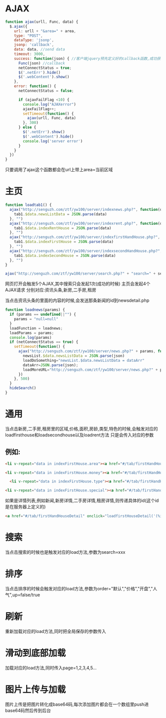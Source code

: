 # AJAX
```js
function ajax(urll, Func, data) {
  $.ajax({
    url: urll + "&area=" + area,
    type: "POST",
    dataType: 'jsonp',
    jsonp: 'callback',
    data: data, //send data
    timeout: 3000,
    success: function(json) { //客户端jquery预先定义好的callback函数,成功获取跨域服务器上的json数据后,会动态执行这个callback函数
      Func(json) //callback
      netConnectStatus = true;
      $('.netErr').hide()
      $('.webContent').show()
    },
    error: function() {
      netConnectStatus = false;

      if (ajaxFailFlag <10) {
        console.log("AJAXerror")
        ajaxFailFlag++;
        setTimeout(function() {
          ajax(urll, Func, data)
        }, 300)
      } else {
        $('.netErr').show()
        $('.webContent').hide()
        console.log('server error')
      }
    }
  })
}
```
只要调用了ajax这个函数都会在url上带上area=当前区域
# 主页
```js
function loadtab1() {
  ajax("http://senguzh.com/ztf/yw100/server/indexnews.php?", function(data) {
    tab1.$data.newsListData = JSON.parse(data)
  }, "")
  ajax("http://senguzh.com/ztf/yw100/server/indexrent.php?", function(data) {
    tab1.$data.indexRentHouse = JSON.parse(data)
  }, "")
  ajax("http://senguzh.com/ztf/yw100/server/indexfirstHandHouse.php?", function(data) {
    tab1.$data.indexFirstHouse = JSON.parse(data)
  }, "")
  ajax("http://senguzh.com/ztf/yw100/server/indexsecondHandHouse.php?", function(data) {
    tab1.$data.indexSecondHouse = JSON.parse(data)
  }, "")
}
```


```js
ajax("http://senguzh.com/ztf/yw100/server/search.php?" + "search=" + searchFrameMain.$data.searchInput, loadSearch)
```
网页打开会触发5个AJAX,其中搜索只会发起1次(成功的时候)
主页会发起4个AJAX请求
分别对应:资讯头条,新房,二手房,租房

当点击资讯头条的里面的内容的时候,会发送那条新闻的id到newsdetail.php

```js
function loadnews(params) {
  if (params == undefined||"") {
    params = "null=null"
  }
  loadFunction = loadnews;
  loadParams = params;
  console.log(params)
  if (netConnectStatus == true) {
    setTimeout(function() {
      ajax("http://senguzh.com/ztf/yw100/server/news.php?" + params, function(json) {
        newsList.$data.newsListData = JSON.parse(json)
        loadDoSomething="newsList.$data.newsListData = dataArr"
        dataArr=JSON.parse(json);
        loadMoreURL="http://senguzh.com/ztf/yw100/server/news.php?" + params
      })
    }, 500)
  }
  hideSearch()
}
```

# 通用
当点击新房,二手房,租房里的区域,价格,面积,房龄,类型,特色的时候,会触发对应的
loadfirsthouse和loadsecondhouse以及loadrent方法
只是会传入对应的参数
## 例如:
```html
<li v-repeat="data in indexFirstHouse.area"><a href="#/tab/firstHandHouse" onclick="loadfirstHouse('city=(%data%)')">(%data%) </a></li>
```
```html
<li v-repeat="data in indexFirstHouse.money"><a href="#/tab/firstHandHouse" onclick="loadfirstHouse('money=(%data%)')">(%data%) </a></li>
```

```html
  <li v-repeat="data in indexFirstHouse.type"><a href="#/tab/firstHandHouse" onclick="loadfirstHouse('type=(%data%)')">(%data%) </a></li>
```

```html
<li v-repeat="data in indexFirstHouse.special"><a href="#/tab/firstHandHouse" onclick="loadfirstHouse('special=(%data%)')">(%data%) </a></li>
```

如果是详情列表,例如新闻,新房详情,二手房详情,租房详情,则传递具体的id(这个id是在服务器上定义的)
```html
<a href="#/tab/firstHandHouseDetail" onclick="loadfirstHouseDetail('(%id%)')">
```
# 搜索
当点击搜索的时候也是触发对应的load方法,参数为search=xxx
# 排序
当点击排序的时候会触发对应的load方法,参数为order="默认","价格","开盘","人气",up=false/true
# 刷新
重新加载对应的load方法,同时把全局保存的参数传入
# 滑动到底部加载
加载对应的load方法,同时传入page=1,2,3,4,5...
# 图片上传与加载
图片上传是把图片转化成base64码,每次添加图片都会在一个数组里push进base64码然后传到后台

